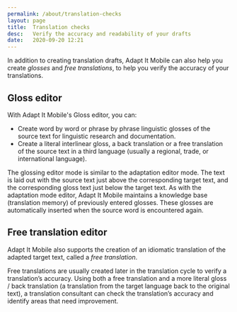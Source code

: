 ```yaml
---
permalink: /about/translation-checks
layout: page
title:  Translation checks
desc:   Verify the accuracy and readability of your drafts
date:   2020-09-20 12:21
---
```


In addition to creating translation drafts, Adapt It Mobile can also help you create _glosses_ and _free translations_, to help you verify the accuracy of your translations.

## Gloss editor

With Adapt It Mobile's Gloss editor, you can:

- Create word by word or phrase by phrase linguistic glosses of the source text for linguistic research and documentation.
- Create a literal interlinear gloss, a back translation or a free translation of the source text in a third language (usually a regional, trade, or international language).

The glossing editor mode is similar to the adaptation editor mode. The text is laid out with the source text just above the corresponding target text, and the corresponding gloss text just below the target text. As with the adaptation mode editor, Adapt It Mobile maintains a knowledge base (translation memory) of previously entered glosses. These glosses are automatically inserted when the source word is encountered again.

## Free translation editor

Adapt It Mobile also supports the creation of an idiomatic translation of the adapted target text, called a _free translation_.

Free translations are usually created later in the translation cycle to verify a translation’s accuracy. Using both a free translation and a more literal gloss / back translation (a translation from the target language back to the original text), a translation consultant can check the translation’s accuracy and identify areas that need improvement.
